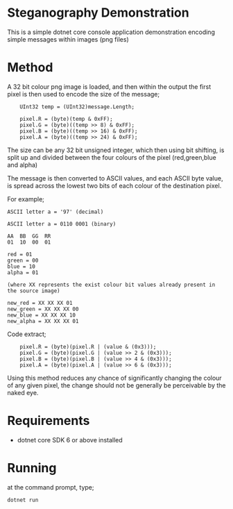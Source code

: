 # Steganography Demonstration

This is a simple dotnet core console application demonstration encoding simple messages within images (png files)

# Method

A 32 bit colour png image is loaded, and then within the output the first pixel is then used to encode the size of the message;

```
    UInt32 temp = (UInt32)message.Length;
    
    pixel.R = (byte)(temp & 0xFF);
    pixel.G = (byte)((temp >> 8) & 0xFF);
    pixel.B = (byte)((temp >> 16) & 0xFF);
    pixel.A = (byte)((temp >> 24) & 0xFF);
```

The size can be any 32 bit unsigned integer, which then using bit shifting, is split up and divided between the four colours of the pixel (red,green,blue and alpha)

The message is then converted to ASCII values, and each ASCII byte value, is spread across the lowest two bits of each colour of the destination pixel.

For example;

```
ASCII letter a = '97' (decimal)

ASCII letter a = 0110 0001 (binary)

AA  BB  GG  RR
01  10  00  01   

red = 01
green = 00
blue = 10
alpha = 01

(where XX represents the exist colour bit values already present in the source image)

new_red = XX XX XX 01
new_green = XX XX XX 00
new_blue = XX XX XX 10
new_alpha = XX XX XX 01
```

Code extract;

```
    pixel.R = (byte)(pixel.R | (value & (0x3)));
    pixel.G = (byte)(pixel.G | (value >> 2 & (0x3)));
    pixel.B = (byte)(pixel.B | (value >> 4 & (0x3)));
    pixel.A = (byte)(pixel.A | (value >> 6 & (0x3)));
```

Using this method reduces any chance of significantly changing the colour of any given pixel, the change should not be generally be perceivable by the naked eye.

# Requirements

- dotnet core SDK 6 or above installed

# Running

at the command prompt, type;

```
dotnet run
```



